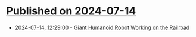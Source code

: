 # [Published on 2024-07-14](index.md)

* [2024-07-14, 12:29:00](https://soylentnews.org/article.pl?sid=24/07/13/0355215&from=rss) - [Giant Humanoid Robot Working on the Railroad](https://soylentnews.org/article.pl?sid=24/07/13/0355215&from=rss)
